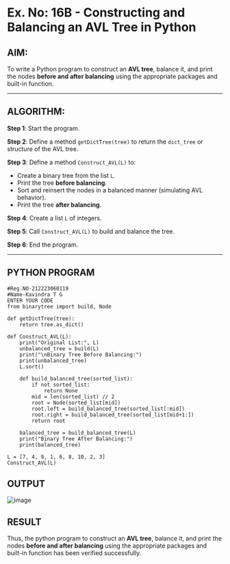# Ex. No: 16B - Constructing and Balancing an AVL Tree in Python

## AIM:
To write a Python program to construct an **AVL tree**, balance it, and print the nodes **before and after balancing** using the appropriate packages and built-in function.

---

## ALGORITHM:

**Step 1**: Start the program.

**Step 2**: Define a method `getDictTree(tree)` to return the `dict_tree` or structure of the AVL tree.

**Step 3**: Define a method `Construct_AVL(L)` to:
- Create a binary tree from the list `L`.
- Print the tree **before balancing**.
- Sort and reinsert the nodes in a balanced manner (simulating AVL behavior).
- Print the tree **after balancing**.

**Step 4**: Create a list `L` of integers.

**Step 5**: Call `Construct_AVL(L)` to build and balance the tree.

**Step 6**: End the program.

---

## PYTHON PROGRAM
```
#Reg.NO-212223060119
#Name-Kavindra T G
ENTER YOUR CODE
from binarytree import build, Node

def getDictTree(tree):
    return tree.as_dict()

def Construct_AVL(L):
    print("Original List:", L)
    unbalanced_tree = build(L)
    print("\nBinary Tree Before Balancing:")
    print(unbalanced_tree)
    L.sort()

    def build_balanced_tree(sorted_list):
        if not sorted_list:
            return None
        mid = len(sorted_list) // 2
        root = Node(sorted_list[mid])
        root.left = build_balanced_tree(sorted_list[:mid])
        root.right = build_balanced_tree(sorted_list[mid+1:])
        return root

    balanced_tree = build_balanced_tree(L)
    print("Binary Tree After Balancing:")
    print(balanced_tree)

L = [7, 4, 9, 1, 6, 8, 10, 2, 3]
Construct_AVL(L)

```

## OUTPUT
![image](https://github.com/user-attachments/assets/8002b98f-76a5-478c-936e-107af5c63728)


## RESULT
Thus, the python program to construct an **AVL tree**, balance it, and print the nodes **before and after balancing** using the appropriate packages and built-in function has been verified successfully.

